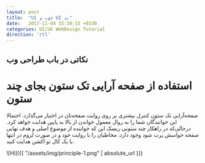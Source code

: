 ```yaml
---
layout: post
title:  "UI خوب و UI بد"
date:   2017-11-04 15:34:15 +0330
categories: UI/UX WebDesign Tutorial
direction: 'rtl'
---
```


## نکاتی در باب طراحی وب

# استفاده از صفحه آرایی تک ستون بجای چند ستون

صفحه‌آرایی تک ستون کنترل بیشتری بر روی روایت صفحه‌تان در اختیار می‌گذارد. احتمالا این خوانندگان شما را به روال معمول خواندن از بالا به پایین هدایت خواهد کرد. درحالی‌که در راهکار چند ستونی ریسک این که خواننده از موضوع اصلی و هدف نهایی صفحه حواسش پرت شود وجود دارد. مخاطبان را با روایت خود و در صورت لزوم در انتها با یک کال تو اکشن هدایت کنید.

![Hi]({{ "/assets/img/principle-1.png" | absolute_url }})
